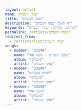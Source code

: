 ```yaml
---
layout: artist
name: יענקי זינגבוים
title: "יענקי זינגבוים"
description: "דף האמן יענקי זינגבוים"
keywords: "שירים, מוזיקה, יענקי זינגבוים"
permalink: /artists/יענקי-זינגבוים/
redirect_from:
  - /artists/list/יענקי זינגבוים
songs:
  - number: "33148"
    name: "יעקב זינגבוים - מעט אור"
    album: "סינגלים"
    artist: "יענקי זינגבוים"
  - number: "33149"
    name: "להיות בשמחה"
    album: "סינגלים"
    artist: "יענקי זינגבוים"
  - number: "33150"
    name: "מעט אור"
    album: "סינגלים"
    artist: "יענקי זינגבוים"
---
```


